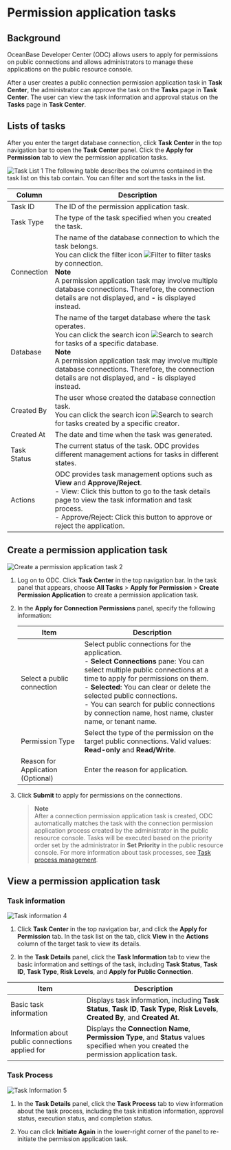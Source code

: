 # Permission application tasks


## **Background**

OceanBase Developer Center (ODC) allows users to apply for permissions on public connections and allows administrators to manage these applications on the public resource console.

After a user creates a public connection permission application task in **Task Center**, the administrator can approve the task on the **Tasks** page in **Task Center**. The user can view the task information and approval status on the **Tasks** page in **Task Center**.

## **Lists of tasks**

After you enter the target database connection, click **Task Center** in the top navigation bar to open the **Task Center** panel. Click the **Apply for Permission** tab to view the permission application tasks.

![Task List 1](https://obbusiness-private.oss-cn-shanghai.aliyuncs.com/doc/img/odc/340/%E6%9D%83%E9%99%90%E7%94%B3%E8%AF%B7-%E4%BB%BB%E5%8A%A1%E5%88%97%E8%A1%A81-EN.png)
The following table describes the columns contained in the task list on this tab contain. You can filter and sort the tasks in the list.

| **Column** | **Description** |
|---------|------------------------------------------|
| Task ID | The ID of the permission application task.  |
| Task Type | The type of the task specified when you created the task.  |
| Connection | The name of the database connection to which the task belongs. <br>You can click the filter icon ![Filter](https://help-static-aliyun-doc.aliyuncs.com/assets/img/zh-CN/0583667361/p352180.jpg) to filter tasks by connection.<br>  **Note**<br>A permission application task may involve multiple database connections. Therefore, the connection details are not displayed, and **-** is displayed instead.  |
| Database | The name of the target database where the task operates. <br>You can click the search icon ![Search](https://help-static-aliyun-doc.aliyuncs.com/assets/img/zh-CN/5526247461/p416691.jpg) to search for tasks of a specific database.<br>  **Note**<br>A permission application task may involve multiple database connections. Therefore, the connection details are not displayed, and **-** is displayed instead.  |
| Created By | The user whose created the database connection task. <br>You can click the search icon ![Search](https://help-static-aliyun-doc.aliyuncs.com/assets/img/zh-CN/5526247461/p416691.jpg) to search for tasks created by a specific creator.  |
| Created At | The date and time when the task was generated.  |
| Task Status | The current status of the task. ODC provides different management actions for tasks in different states.  |
| Actions | ODC provides task management options such as **View** and **Approve/Reject**. <br> - View: Click this button to go to the task details page to view the task information and task process.  <br> - Approve/Reject: Click this button to approve or reject the application.  |


## **Create a permission application task**

![Create a permission application task 2](https://obbusiness-private.oss-cn-shanghai.aliyuncs.com/doc/img/odc/340/%E6%9D%83%E9%99%90%E7%94%B3%E8%AF%B7-%E6%96%B0%E5%BB%BA%E6%9D%83%E9%99%90%E7%94%B3%E8%AF%B72-EN.png)

1. Log on to ODC. Click **Task Center** in the top navigation bar. In the task panel that appears, choose **All Tasks** > **Apply for Permission** \> **Create Permission Application** to create a permission application task.

2. In the **Apply for Connection Permissions** panel, specify the following information:

   | **Item** | **Description** |
   |----------|------------------------------|
   | Select a public connection | Select public connections for the application. <br> - **Select Connections** pane: You can select multiple public connections at a time to apply for permissions on them.  <br> - **Selected**: You can clear or delete the selected public connections.  <br> - You can search for public connections by connection name, host name, cluster name, or tenant name. |
   | Permission Type | Select the type of the permission on the target public connections. Valid values: **Read-only** and **Read/Write**. |
   | Reason for Application (Optional) | Enter the reason for application.  |


3. Click **Submit** to apply for permissions on the connections.

   > **Note**  
   > After a connection permission application task is created, ODC automatically matches the task with the connection permission application process created by the administrator in the public resource console.
   > Tasks will be executed based on the priority order set by the administrator in **Set Priority** in the public resource console.
   > For more information about task processes, see [Task process management](../4.web-odc-public-resource-management/4.web-odc-task-process.md).

## **View a permission application task**

### **Task information**

![Task information 4](https://obbusiness-private.oss-cn-shanghai.aliyuncs.com/doc/img/odc/340/%E6%9D%83%E9%99%90%E7%94%B3%E8%AF%B7-%E6%9F%A5%E7%9C%8B%E6%9D%83%E9%99%90%E7%94%B3%E8%AF%B73-EN.png)

1. Click **Task Center** in the top navigation bar, and click the **Apply for Permission** tab. In the task list on the tab, click **View** in the **Actions** column of the target task to view its details.


2. In the **Task Details** panel, click the **Task Information** tab to view the basic information and settings of the task, including **Task Status**, **Task ID**, **Task Type**, **Risk Levels**, and **Apply for Public Connection**.

| **Item** | **Description** |
|----------|--------------------------------------------------------------------------|
| Basic task information | Displays task information, including **Task Status**, **Task ID**, **Task Type**, **Risk Levels**, **Created By**, and **Created At**.  |
| Information about public connections applied for | Displays the **Connection Name**, **Permission Type**, and **Status** values specified when you created the permission application task.  |



### **Task Process**

![Task Information 5](https://obbusiness-private.oss-cn-shanghai.aliyuncs.com/doc/img/odc/340/%E6%9D%83%E9%99%90%E7%94%B3%E8%AF%B7-%E6%9F%A5%E7%9C%8B%E6%9D%83%E9%99%90%E7%94%B3%E8%AF%B7-%E4%BB%BB%E5%8A%A1%E6%B5%81%E7%A8%8B4-EN.png)

1. In the **Task Details** panel, click the **Task Process** tab to view information about the task process, including the task initiation information, approval status, execution status, and completion status.


2. You can click **Initiate Again** in the lower-right corner of the panel to re-initiate the permission application task.